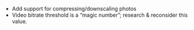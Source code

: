 * Add support for compressing/downscaling photos
* Video bitrate threshold is a “magic number”;
  research & reconsider this value.
